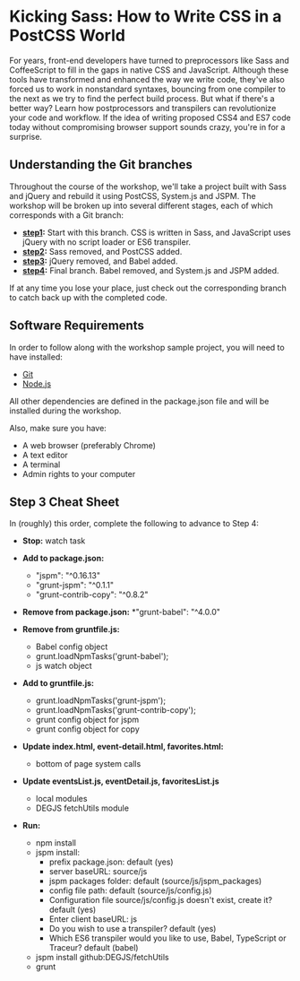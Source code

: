 # Kicking Sass: How to Write CSS in a PostCSS World

For years, front-end developers have turned to preprocessors like Sass and CoffeeScript to fill in the gaps in native CSS and JavaScript. Although these tools have transformed and enhanced the way we write code, they've also forced us to work in nonstandard syntaxes, bouncing from one compiler to the next as we try to find the perfect build process. But what if there's a better way? Learn how postprocessors and transpilers can revolutionize your code and workflow. If the idea of writing proposed CSS4 and ES7 code today without compromising browser support sounds crazy, you're in for a surprise.

## Understanding the Git branches
Throughout the course of the workshop, we'll take a project built with Sass and jQuery and rebuild it using PostCSS, System.js and JSPM. The workshop will be broken up into several different stages, each of which corresponds with a Git branch:

* **[step1](https://github.com/degdigital/kickingsass):** Start with this branch. CSS is written in Sass, and JavaScript uses jQuery with no script loader or ES6 transpiler.
* **[step2](https://github.com/degdigital/kickingsass/tree/step2):** Sass removed, and PostCSS added.
* **[step3](https://github.com/degdigital/kickingsass/tree/step3):** jQuery removed, and Babel added.
* **[step4](https://github.com/degdigital/kickingsass/tree/step4):** Final branch. Babel removed, and System.js and JSPM added.

If at any time you lose your place, just check out the corresponding branch to catch back up with the completed code.

## Software Requirements

In order to follow along with the workshop sample project, you will need to have installed:

* [Git](https://git-scm.com/)
* [Node.js](https://nodejs.org/en/)

All other dependencies are defined in the package.json file and will be installed during the workshop.

Also, make sure you have:
* A web browser (preferably Chrome)
* A text editor
* A terminal
* Admin rights to your computer

## Step 3 Cheat Sheet
In (roughly) this order, complete the following to advance to Step 4:

* **Stop:**
     watch task
* **Add to package.json:**
    * "jspm": "^0.16.13"
    * "grunt-jspm": "^0.1.1"
    * "grunt-contrib-copy": "^0.8.2"
* **Remove from package.json:**
    *"grunt-babel": "^4.0.0"

* **Remove from gruntfile.js:**
    * Babel config object
    * grunt.loadNpmTasks('grunt-babel');
    * js watch object

* **Add to gruntfile.js:**
    * grunt.loadNpmTasks('grunt-jspm');
    * grunt.loadNpmTasks('grunt-contrib-copy');
    * grunt config object for jspm
    * grunt config object for copy

* **Update index.html, event-detail.html, favorites.html:**
    * bottom of page system calls

* **Update eventsList.js, eventDetail.js, favoritesList.js**
    * local modules
    * DEGJS fetchUtils module

* **Run:**
    * npm install
    * jspm install:
        * prefix package.json: default (yes)
        * server baseURL: source/js
        * jspm packages folder: default (source/js/jspm_packages)
        * config file path: default (source/js/config.js)
        * Configuration file source/js/config.js doesn't exist, create it? default (yes)
        * Enter client baseURL: js
        * Do you wish to use a transpiler? default (yes)
        * Which ES6 transpiler would you like to use, Babel, TypeScript or Traceur? default (babel)
    * jspm install github:DEGJS/fetchUtils
    * grunt